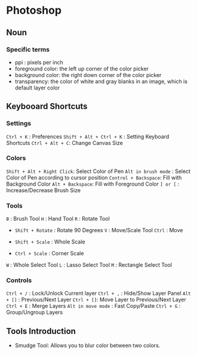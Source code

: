 # Photoshop

## Noun

### Specific terms
- ppi : pixels per inch
- foreground color: the left up corner of the color picker
- background color: the right down corner of the color picker
- transparency: the color of white and gray blanks in an image, which is default layer color





## Keybooard Shortcuts

### Settings
`Ctrl + K` : Preferences
`Shift + Alt + Ctrl + K` : Setting Keyboard Shortcuts
`Ctrl + Alt + C`: Change Canvas Size


### Colors
`Shift + Alt + Right Click`: Select Color of Pen
`Alt in brush mode` : Select Color of Pen according to cursor position
`Control + Backspace`: Fill with Background Color
`Alt + Backspace`: Fill with Foreground Color
`] or [` : Increase/Decrease Brush Size


### Tools
`B` : Brush Tool
`H` : Hand Tool
`R` : Rotate Tool
- `Shift + Rotate` : Rotate 90 Degrees
`V` : Move/Scale Tool 
`Ctrl` : Move

- `Shift + Scale` : Whole Scale
- `Ctrl + Scale` : Corner Scale


`W` : Whole Select Tool
`L` : Lasso Select Tool
`M` : Rectangle Select Tool

### Controls
`Ctrl + /` : Lock/Unlock Current layer
`Ctrl + ,` : Hide/Show Layer Panel
`Alt + []` : Previous/Next Layer
`Ctrl + []`: Move Layer to Previous/Next Layer
`Ctrl + E` : Merge Layers
`Alt in move mode` : Fast Copy/Paste
`Ctrl + G` : Group/Ungroup Layers

## Tools Introduction

- Smudge Tool: Allows you to blur color between two colors.

